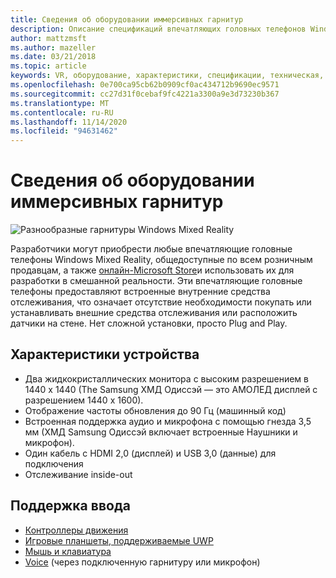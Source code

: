 ```yaml
---
title: Сведения об оборудовании иммерсивных гарнитур
description: Описание спецификаций впечатляющих головных телефонов Windows Mixed Reality, поставляющих VR с внутренним отслеживанием (не требуется внешняя Настройка).
author: mattzmsft
ms.author: mazeller
ms.date: 03/21/2018
ms.topic: article
keywords: VR, оборудование, характеристики, спецификации, техническая, датчики, оптика, дисплей
ms.openlocfilehash: 0e700ca95cb62b0909cf0ac434712b9690ec9571
ms.sourcegitcommit: cc27d31f0cebaf9fc4221a3300a9e3d73230b367
ms.translationtype: MT
ms.contentlocale: ru-RU
ms.lasthandoff: 11/14/2020
ms.locfileid: "94631462"
---
```

# <a name="immersive-headset-hardware-details"></a>Сведения об оборудовании иммерсивных гарнитур

![Разнообразные гарнитуры Windows Mixed Reality](images/MR-headsets.png)

Разработчики могут приобрести любые впечатляющие головные телефоны Windows Mixed Reality, общедоступные по всем розничным продавцам, а также [онлайн-Microsoft Store](https://www.microsoft.com/store/collections/VRandMixedrealityheadsets)и использовать их для разработки в смешанной реальности. Эти впечатляющие головные телефоны предоставляют встроенные внутренние средства отслеживания, что означает отсутствие необходимости покупать или устанавливать внешние средства отслеживания или расположить датчики на стене. Нет сложной установки, просто Plug and Play.

## <a name="device-specifications"></a>Характеристики устройства
* Два жидкокристаллических монитора с высоким разрешением в 1440 x 1440 (The Samsung ХМД Одиссэй — это АМОЛЕД дисплей с разрешением 1440 x 1600).
* Отображение частоты обновления до 90 Гц (машинный код)
* Встроенная поддержка аудио и микрофона с помощью гнезда 3,5 мм (ХМД Samsung Одиссэй включает встроенные Наушники и микрофон).
* Один кабель с HDMI 2,0 (дисплей) и USB 3,0 (данные) для подключения
* Отслеживание inside-out

## <a name="input-support"></a>Поддержка ввода
* [Контроллеры движения](../design/motion-controllers.md)
* [Игровые планшеты, поддерживаемые UWP](hardware-accessories.md)
* [Мышь и клавиатура](hardware-accessories.md)
* [Voice](../design/voice-input.md) (через подключенную гарнитуру или микрофон)

